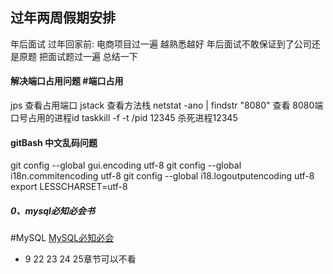 ## 过年两周假期安排
年后面试
过年回家前: 电商项目过一遍 越熟悉越好
年后面试不敢保证到了公司还是原题
把面试题过一遍 总结一下

#### 解决端口占用问题 #端口占用
jps 查看占用端口
jstack 查看方法栈
netstat -ano | findstr "8080" 查看 8080端口号占用的进程id
taskkill -f -t /pid 12345 杀死进程12345

#### gitBash 中文乱码问题
git config --global gui.encoding utf-8
git config --global i18n.commitencoding utf-8
git config --global i18.logoutputencoding utf-8
export LESSCHARSET=utf-8

##### 0、mysql必知必会书
#MySQL 
[MySQL必知必会](../z_技术点/MySQL必知必会(资料书).pdf)
-   9 22 23 24 25章节可以不看



